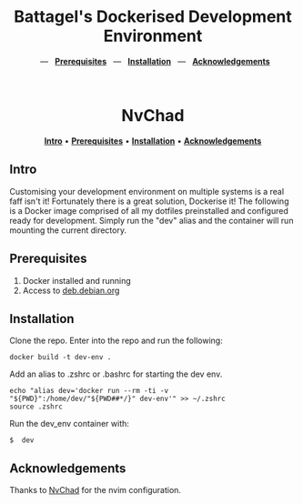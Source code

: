 <div align="center">
  <p></p>
  <h1>Battagel's Dockerised Development Environment</h1>
  <p></p>
  <p align="center">
    &nbsp;&nbsp;&mdash;&nbsp;&nbsp;
    <a href="#prerequisites"><b>Prerequisites</b></a>
    &nbsp;&nbsp;&mdash;&nbsp;&nbsp;
    <a href="#installation"><b>Installation</b></a>
    &nbsp;&nbsp;&mdash;&nbsp;&nbsp;
    <a href="#acknowledgements"><b>Acknowledgements</b></a>
  </p>
  <br />
</div>

<h1 align="center">NvChad</h1>

<div align="center">
    <a href="#intro"><b>Intro</b></a>
  <span> • </span>
    <a href="#prerequisites"><b>Prerequisites</b></a>
  <span> • </span>
    <a href="#installation"><b>Installation</b></a>
  <span> • </span>
    <a href="#acknowledgements"><b>Acknowledgements</b></a>
  <p></p>
</div>

## Intro
Customising your development environment on multiple systems is a real faff isn't it! Fortunately there is a great solution, Dockerise it! The following is a Docker image comprised of all my dotfiles preinstalled and configured ready for development. Simply run the "dev" alias and the container will run mounting the current directory.

## Prerequisites
1. Docker installed and running
2. Access to [deb.debian.org](deb.debian.org)

## Installation
Clone the repo. Enter into the repo and run the following:
```
docker build -t dev-env .
```
Add an alias to .zshrc or .bashrc for starting the dev env.
```
echo "alias dev='docker run --rm -ti -v "${PWD}":/home/dev/"${PWD##*/}" dev-env'" >> ~/.zshrc
source .zshrc
```
Run the dev_env container with:
```
$  dev
```

## Acknowledgements
Thanks to [NvChad](https://github.com/NvChad/NvChad) for the nvim configuration.
